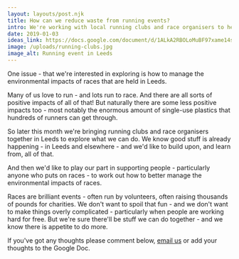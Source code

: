 ```yaml
---
layout: layouts/post.njk
title: How can we reduce waste from running events?
intro: We're working with local running clubs and race organisers to help them to manage the environmental impacts of races.
date: 2019-01-03
ideas_link: https://docs.google.com/document/d/1ALkA2RBOLoMuBF97xame14sS-yqzxTRp0Iuwd9GV_e0/edit
image: /uploads/running-clubs.jpg
image_alt: Running event in Leeds
---
```

One issue -  that we're interested in exploring is how to manage the environmental impacts of races that are held in Leeds.

Many of us love to run - and lots run to race. And there are all sorts of positive impacts of all of that! But naturally there are some less positive impacts too - most notably the enormous amount of single-use plastics that hundreds of runners can get through.

So later this month we're bringing running clubs and race organisers together in Leeds to explore what we can do. We know good stuff is already happening - in Leeds and elsewhere - and we'd like to build upon, and learn from, all of that.

And then we'd like to play our part in supporting people - particularly anyone who puts on races - to work out how to better manage the environmental impacts of races.

Races are brilliant events - often run by volunteers, often raising thousands of pounds for charities. We don't want to spoil that fun - and we don't want to make things overly complicated - particularly when people are working hard for free. But we're sure there'll be stuff we can do together - and we know there is appetite to do more.

If you've got any thoughts please comment below, [email us](mailto:info@zerowasteleeds.org.uk) or add your thoughts to the Google Doc.

